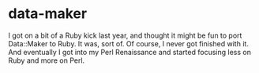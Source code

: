 data-maker
==========
I got on a bit of a Ruby kick last year, and thought it might be fun to port Data::Maker to Ruby.  It was, sort of.
Of course, I never got finished with it.   And eventually I got into my Perl Renaissance and started focusing less on
Ruby and more on Perl.
